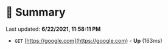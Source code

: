 # 📖 Summary
Last updated: **6/22/2021, 11:58:11 PM**

- `GET` [https://google.com](https://google.com) - **Up** (163ms)

